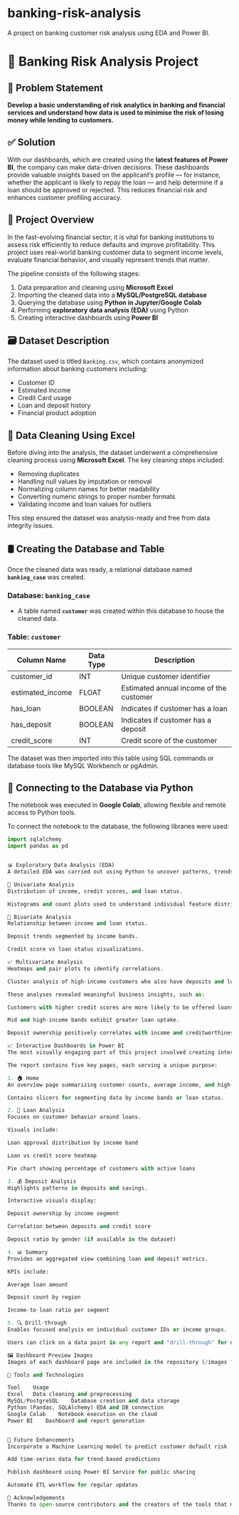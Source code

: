 # banking-risk-analysis
A project on banking customer risk analysis using EDA and Power BI.

# 💼 Banking Risk Analysis Project

## 🧠 Problem Statement

**Develop a basic understanding of risk analytics in banking and financial services and understand how data is used to minimise the risk of losing money while lending to customers.**

## ✅ Solution

With our dashboards, which are created using the **latest features of Power BI**, the company can make data-driven decisions. These dashboards provide valuable insights based on the applicant’s profile — for instance, whether the applicant is likely to repay the loan — and help determine if a loan should be approved or rejected. This reduces financial risk and enhances customer profiling accuracy.


## 📌 Project Overview

In the fast-evolving financial sector, it is vital for banking institutions to assess risk efficiently to reduce defaults and improve profitability. This project uses real-world banking customer data to segment income levels, evaluate financial behavior, and visually represent trends that matter.

The pipeline consists of the following stages:

1. Data preparation and cleaning using **Microsoft Excel**
2. Importing the cleaned data into a **MySQL/PostgreSQL database**
3. Querying the database using **Python in Jupyter/Google Colab**
4. Performing **exploratory data analysis (EDA)** using Python
5. Creating interactive dashboards using **Power BI**


## 🗃️ Dataset Description

The dataset used is titled `Banking.csv`, which contains anonymized information about banking customers including:

- Customer ID
- Estimated Income
- Credit Card usage
- Loan and deposit history
- Financial product adoption


## 🧹 Data Cleaning Using Excel

Before diving into the analysis, the dataset underwent a comprehensive cleaning process using **Microsoft Excel**. The key cleaning steps included:

- Removing duplicates
- Handling null values by imputation or removal
- Normalizing column names for better readability
- Converting numeric strings to proper number formats
- Validating income and loan values for outliers

This step ensured the dataset was analysis-ready and free from data integrity issues.


## 🛢️ Creating the Database and Table

Once the cleaned data was ready, a relational database named **`banking_case`** was created.

### Database: `banking_case`  
- A table named **`customer`** was created within this database to house the cleaned data.

### Table: `customer`

| Column Name        | Data Type   | Description                            |
|--------------------|-------------|----------------------------------------|
| customer_id        | INT         | Unique customer identifier             |
| estimated_income   | FLOAT       | Estimated annual income of the customer |
| has_loan           | BOOLEAN     | Indicates if customer has a loan       |
| has_deposit        | BOOLEAN     | Indicates if customer has a deposit    |
| credit_score       | INT         | Credit score of the customer           |

The dataset was then imported into this table using SQL commands or database tools like MySQL Workbench or pgAdmin.


## 🔌 Connecting to the Database via Python

The notebook was executed in **Google Colab**, allowing flexible and remote access to Python tools.

To connect the notebook to the database, the following libraries were used:

```python
import sqlalchemy
import pandas as pd


📊 Exploratory Data Analysis (EDA)
A detailed EDA was carried out using Python to uncover patterns, trends, and correlations in the data. The following types of analyses were conducted:

📌 Univariate Analysis
Distribution of income, credit scores, and loan status.

Histograms and count plots used to understand individual feature distributions.

🔗 Bivariate Analysis
Relationship between income and loan status.

Deposit trends segmented by income bands.

Credit score vs loan status visualizations.

📈 Multivariate Analysis
Heatmaps and pair plots to identify correlations.

Cluster analysis of high-income customers who also have deposits and loans.

These analyses revealed meaningful business insights, such as:

Customers with higher credit scores are more likely to be offered loans.

Mid and high-income bands exhibit greater loan uptake.

Deposit ownership positively correlates with income and creditworthiness.

📈 Interactive Dashboards in Power BI
The most visually engaging part of this project involved creating interconnected dashboards using Power BI.

The report contains five key pages, each serving a unique purpose:

1. 🏠 Home
An overview page summarizing customer counts, average income, and high-level indicators.

Contains slicers for segmenting data by income bands or loan status.

2. 🏦 Loan Analysis
Focuses on customer behavior around loans.

Visuals include:

Loan approval distribution by income band

Loan vs credit score heatmap

Pie chart showing percentage of customers with active loans

3. 💰 Deposit Analysis
Highlights patterns in deposits and savings.

Interactive visuals display:

Deposit ownership by income segment

Correlation between deposits and credit score

Deposit ratio by gender (if available in the dataset)

4. 📊 Summary
Provides an aggregated view combining loan and deposit metrics.

KPIs include:

Average loan amount

Deposit count by region

Income-to-loan ratio per segment

5. 🔍 Drill-through
Enables focused analysis on individual customer IDs or income groups.

Users can click on a data point in any report and "drill-through" for detailed insights.

🖼️ Dashboard Preview Images
Images of each dashboard page are included in the repository (/images folder) for quick reference.

🧰 Tools and Technologies

Tool	Usage
Excel	Data cleaning and preprocessing
MySQL/PostgreSQL	Database creation and data storage
Python (Pandas, SQLAlchemy)	EDA and DB connection
Google Colab	Notebook execution on the cloud
Power BI	Dashboard and report generation


🚀 Future Enhancements
Incorporate a Machine Learning model to predict customer default risk

Add time-series data for trend-based predictions

Publish dashboard using Power BI Service for public sharing

Automate ETL workflow for regular updates

🙌 Acknowledgements
Thanks to open-source contributors and the creators of the tools that made this possible.
